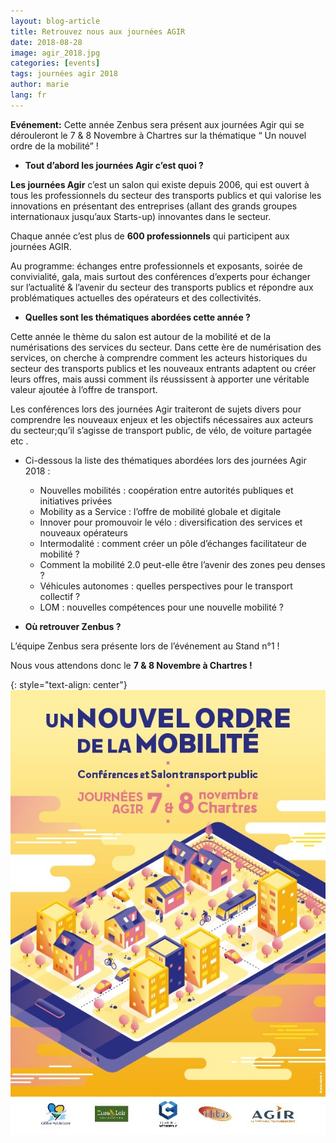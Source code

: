 ```yaml
---
layout: blog-article
title: Retrouvez nous aux journées AGIR
date: 2018-08-28
image: agir_2018.jpg
categories: [events]
tags: journées agir 2018
author: marie
lang: fr
---
```

**Evénement:**  Cette année Zenbus sera présent aux journées Agir qui se dérouleront le 7 & 8 Novembre à Chartres  sur la thématique “ Un nouvel ordre de la mobilité” ! 

+ **Tout d’abord les journées Agir c’est quoi ?**

**Les journées Agir** c’est un salon qui existe depuis 2006, qui est ouvert à tous les professionnels du secteur des transports publics et qui valorise les innovations en présentant des entreprises (allant des grands groupes internationaux jusqu’aux Starts-up) innovantes dans le secteur. 

Chaque année c’est plus de **600 professionnels** qui participent aux journées AGIR. 

Au programme:  échanges entre professionnels et exposants, soirée de convivialité,  gala, mais surtout des conférences d’experts pour échanger sur l’actualité & l’avenir du secteur des transports publics et répondre aux problématiques actuelles des opérateurs et des collectivités. 

+ **Quelles sont les thématiques abordées cette année  ?**

Cette année le thème du salon est  autour de la mobilité et de la numérisations des services du secteur.  Dans cette ère de numérisation des services, on cherche à comprendre  comment les acteurs historiques du secteur des transports publics et  les nouveaux entrants adaptent ou créer leurs offres, mais aussi comment  ils réussissent à apporter  une véritable valeur ajoutée à l’offre de transport.

Les conférences lors des journées Agir traiteront  de sujets divers pour comprendre les nouveaux enjeux et les objectifs nécessaires aux acteurs du secteur;qu’il s’agisse de transport public, de vélo, de voiture partagée etc . 

+ Ci-dessous la liste des thématiques abordées lors des journées Agir 2018 : 
	- Nouvelles mobilités : coopération entre autorités publiques et initiatives privées
	- Mobility as a Service : l’offre de mobilité globale et digitale
	- Innover pour promouvoir le vélo : diversification des services et nouveaux opérateurs
	- Intermodalité : comment créer un pôle d’échanges facilitateur de mobilité ?
	- Comment la mobilité 2.0 peut-elle être l’avenir des zones peu denses ?
	- Véhicules autonomes : quelles perspectives pour le transport collectif ?
	- LOM : nouvelles compétences pour une nouvelle mobilité ?

+ **Où retrouver Zenbus ?**

L’équipe Zenbus sera présente lors de l’événement au Stand n°1 ! 


Nous vous attendons donc le **7 & 8 Novembre à Chartres !**

{: style="text-align: center"}
![Journées AGIR 2018](/assets/img/blog/agir_2018_2.jpg)